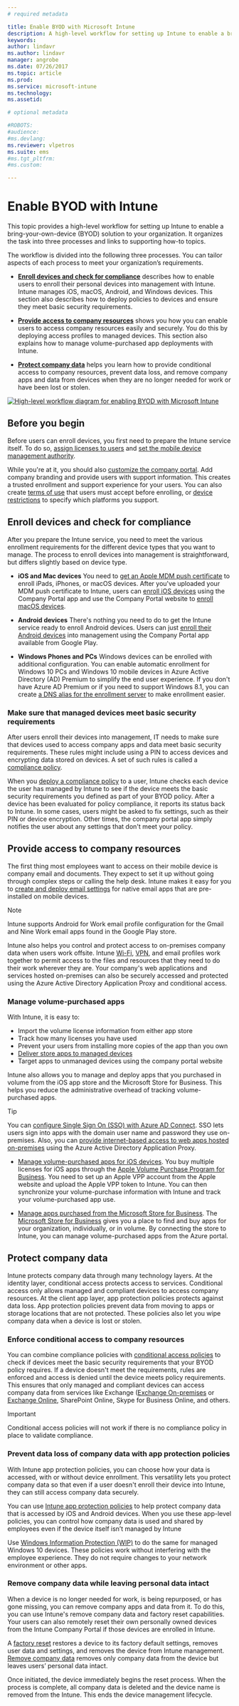 ```yaml
---
# required metadata

title: Enable BYOD with Microsoft Intune
description: A high-level workflow for setting up Intune to enable a bring-your-own-device (BYOD) solution to your organization.
keywords:
author: lindavr
ms.author: lindavr
manager: angrobe
ms.date: 07/26/2017
ms.topic: article
ms.prod:
ms.service: microsoft-intune
ms.technology:
ms.assetid:

# optional metadata

#ROBOTS:
#audience:
#ms.devlang:
ms.reviewer: vlpetros
ms.suite: ems
#ms.tgt_pltfrm:
#ms.custom:

---
```

# Enable BYOD with Intune

This topic provides a high-level workflow for setting up Intune to enable a bring-your-own-device (BYOD) solution to your organization. It organizes the task into three processes and links to supporting how-to topics.

The workflow is divided into the following three processes. You can tailor aspects of each process to meet your organization’s requirements.

-   **[Enroll devices and check for compliance](#enroll-devices-and-check-for-compliance)** describes how to enable users to enroll their personal devices into management with Intune. Intune manages iOS, macOS, Android, and Windows devices. This section also describes how to deploy policies to devices and ensure they meet basic security requirements.

- **[Provide access to company resources](#provide-access-to-company-resources)** shows you how you can enable users to access company resources easily and securely. You do this by deploying access profiles to managed devices. This section also explains how to manage volume-purchased app deployments with Intune.

-   **[Protect company data](#protect-company-data)** helps you learn how to provide conditional access to company resources, prevent data loss, and remove company apps and data from devices when they are no longer needed for work or have been lost or stolen.

[![High-level workflow diagram for enabling BYOD with Microsoft Intune](./media/workflow-diagram-for-byod.png)](./media/workflow-diagram-for-byod.png)

<!--- > <sup>You can download this infographic at https://gallery.technet.microsoft.com/Infographic-Management-3644ae41.</sup> --->

## Before you begin
Before users can enroll devices, you first need to prepare the Intune service itself. To do so, [assign licenses to users](licenses-assign.md) and [set the mobile device management authority](mdm-authority-set.md).

While you're at it, you should also [customize the company portal](company-portal-customize.md). Add company branding and provide users with support information. This creates a trusted enrollment and support experience for your users. You can also create [terms of use](terms-and-conditions-create.md) that users must accept before enrolling, or [device restrictions](enrollment-restrictions-set.md) to specify which platforms you support.

## Enroll devices and check for compliance

After you prepare the Intune service, you need to meet the various enrollment requirements for the different device types that you want to manage. The process to enroll devices into management is straightforward, but differs slightly based on device type.

-   **iOS and Mac devices** You need to [get an Apple MDM push certificate](apple-mdm-push-certificate-get.md) to enroll iPads, iPhones, or macOS devices. After you've uploaded your MDM push certificate to Intune, users can [enroll iOS devices](/intune-user-help/enroll-your-device-in-intune-ios) using the Company Portal app and use the Company Portal website to [enroll macOS devices](/intune-user-help/enroll-your-device-in-intune-macos).

-   **Android devices** There's nothing you need to do to get the Intune service ready to enroll Android devices. Users can just [enroll their Android devices](/intune-user-help/enroll-your-device-in-intune-android) into management using the Company Portal app available from Google Play.

-   **Windows Phones and PCs** Windows devices can be enrolled with additional configuration. You can enable automatic enrollment for Windows 10 PCs and Windows 10 mobile devices in Azure Active Directory (AD) Premium to simplify the end user experience. If you don't have Azure AD Premium or if you need to support Windows 8.1, you can create [a DNS alias for the enrollment server](windows-enroll.md#simplify-windows-enrollment-without-azure-ad-premium) to make enrollment easier.


### Make sure that managed devices meet basic security requirements

After users enroll their devices into management, IT needs to make sure that devices used to access company apps and data meet basic security requirements. These rules might include using a PIN to access devices and encrypting data stored on devices. A set of such rules is called a [compliance policy](device-compliance.md).

When you [deploy a compliance policy](device-compliance-get-started.md) to a user, Intune checks each device the user has managed by Intune to see if the device meets the basic security requirements you defined as part of your BYOD policy. After a device has been evaluated for policy compliance, it reports its status back to Intune. In some cases, users might be asked to fix settings, such as their PIN or device encryption. Other times, the company portal app simply notifies the user about any settings that don't meet your policy.

## Provide access to company resources

The first thing most employees want to access on their mobile device is company email and documents. They expect to set it up without going through complex steps or calling the help desk. Intune makes it easy for you to [create and deploy email settings](email-settings-configure.md) for native email apps that are pre-installed on mobile devices.


> [!NOTE]
> Intune supports Android for Work email profile configuration for the Gmail and Nine Work email apps found in the Google Play store.

Intune also helps you control and protect access to on-premises company data when users work offsite. Intune [Wi-Fi](wi-fi-settings-configure.md), [VPN](vpn-settings-configure.md), and email profiles work together to permit access to the files and resources that they need to do their work wherever they are. Your company's web applications and services hosted on-premises can also be securely accessed and protected using the Azure Active Directory Application Proxy and conditional access.

### Manage volume-purchased apps
With Intune, it is easy to:
* Import the volume license information from either app store
* Track how many licenses you have used
* Prevent your users from installing more copies of the app than you own
* [Deliver store apps to managed devices](apps-deploy.md)
* Target apps to unmanaged devices using the company portal website

Intune also allows you to manage and deploy apps that you purchased in volume from the iOS app store and the Microsoft Store for Business. This helps you reduce the administrative overhead of tracking volume-purchased apps.

> [!TIP]
> You can [configure Single Sign On (SSO) with Azure AD Connect](https://docs.microsoft.com/azure/active-directory/connect/active-directory-aadconnect). SSO lets users sign into apps with the domain user name and password they use on-premises. Also, you can [provide internet-based access to web apps hosted on-premises](https://docs.microsoft.com/azure/active-directory/active-directory-application-proxy-get-started) using the Azure Active Directory Application Proxy.

-   [Manage volume-purchased apps for iOS devices](vpp-apps-ios.md). You buy multiple licenses for iOS apps through the [Apple Volume Purchase Program for Business](http://www.apple.com/business/vpp/). You need to set up an Apple VPP account from the Apple website and upload the Apple VPP token to Intune. You can then synchronize your volume-purchase information with Intune and track your volume-purchased app use.

-   [Manage apps purchased from the Microsoft Store for Business](windows-store-for-business.md). The [Microsoft Store for Business](https://www.microsoft.com/business-store) gives you a place to find and buy apps for your organization, individually, or in volume. By connecting the store to Intune, you can manage volume-purchased apps from the Azure portal.

## Protect company data

Intune protects company data through many technology layers. At the identity layer, conditional access protects access to services. Conditional access only allows managed and compliant devices to access company resources. At the client app layer, app protection policies protects against data loss. App protection policies prevent data from moving to apps or storage locations that are not protected. These policies also let you wipe company data when a device is lost or stolen.

### Enforce conditional access to company resources

You can combine compliance policies with [conditional access policies](device-compliance.md) to check if devices meet the basic security requirements that your BYOD policy requires. If a device doesn't meet the requirements, rules are enforced and access is denied until the device meets policy requirements. This ensures that only managed and compliant devices can access company data from services like Exchange ([Exchange On-premises](exchange-connector-install.md) or [Exchange Online](conditional-access-exchange-create.md), SharePoint Online, Skype for Business Online, and others.
<!---first link was (https://docs.microsoft.com/intune/deploy-use/restrict-access-to-email-and-o365-services-with-microsoft-intune)
third link was (https://docs.microsoft.com/intune/deploy-use/restrict-access-to-exchange-online-with-microsoft-intune). check with Andre--->

> [!IMPORTANT]
> Conditional access policies will not work if there is no compliance policy in place to validate compliance.

### Prevent data loss of company data with app protection policies

With Intune app protection policies, you can choose how your data is accessed, with or without device enrollment. This versatility lets you protect company data so that even if a user doesn't enroll their device into Intune, they can still access company data securely.

You can use [Intune app protection policies](app-protection-policies.md) to help protect company data that is accessed by iOS and Android devices. When you use these app-level policies, you can control how company data is used and shared by employees even if the device itself isn’t managed by Intune

Use [Windows Information Protection (WIP)](app-protection-policies-configure-windows-10.md) to do the same for managed Windows 10 devices. These policies work without interfering with the employee experience. They do not require changes to your network environment or other apps.

### Remove company data while leaving personal data intact

When a device is no longer needed for work, is being repurposed, or has gone missing, you can remove company apps and data from it. To do this, you can use Intune's remove company data and factory reset capabilities. Your users can also remotely reset their own personally owned devices from the Intune Company Portal if those devices are enrolled in Intune.

A [factory reset](devices-wipe.md) restores a device to its factory default settings, removes user data and settings, and removes the device from Intune management. [Remove company data](devices-wipe.md#remove-company-data) removes only company data from the device but leaves users’ personal data intact.

Once initiated, the device immediately begins the reset process. When the process is complete, all company data is deleted and the device name is removed from the Intune. This ends the device management lifecycle.
